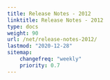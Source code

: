 ```yaml
---
title: Release Notes - 2012
linktitle: Release Notes - 2012
type: docs
weight: 90
url: /net/release-notes-2012/
lastmod: "2020-12-28"
sitemap:
    changefreq: "weekly"
    priority: 0.7
---
```



